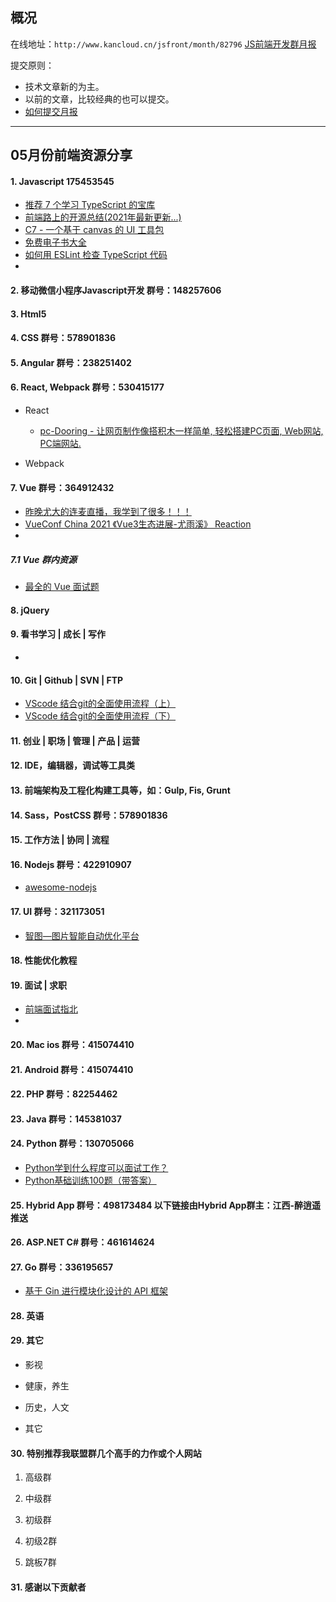 ## 概况

在线地址：`http://www.kancloud.cn/jsfront/month/82796` [JS前端开发群月报](http://www.kancloud.cn/jsfront/month/82796)


提交原则：

- 技术文章新的为主。
- 以前的文章，比较经典的也可以提交。
- [如何提交月报](http://www.kancloud.cn/jsfront/month/227309)

---


## 05月份前端资源分享
#### 1. Javascript 175453545
- [推荐 7 个学习 TypeScript 的宝库](https://zhuanlan.zhihu.com/p/364010197)
- [前端路上的开源总结(2021年最新更新...)](https://zhuanlan.zhihu.com/p/372503408)
- [C7 - 一个基于 canvas 的 UI 工具包](https://github.com/c7js/c7/blob/main/README_CN.md)
- [免费电子书大全](https://github.com/EbookFoundation/free-programming-books/blob/master/books/free-programming-books-zh.md)
- [如何用 ESLint 检查 TypeScript 代码](https://juejin.cn/post/6844903513202409485)
- []()


#### 2. 移动微信小程序Javascript开发 群号：148257606

#### 3. Html5

#### 4. CSS  群号：578901836

#### 5. Angular 群号：238251402

#### 6. React, Webpack 群号：530415177
- React
    
    - [pc-Dooring - 让网页制作像搭积木一样简单, 轻松搭建PC页面, Web网站, PC端网站.](https://github.com/MrXujiang/pc-Dooring)

- Webpack


#### 7. Vue 群号：364912432
- [昨晚尤大的连麦直播，我学到了很多！！！](https://juejin.cn/post/6960506633839443981)
- [VueConf China 2021 《Vue3生态进展-尤雨溪》 Reaction](https://juejin.cn/post/6965321244828762126)
- []()


##### 7.1 Vue 群内资源
- [最全的 Vue 面试题](https://juejin.cn/post/6961222829979697165)


#### 8. jQuery

#### 9. 看书学习 | 成长 | 写作
- []()

#### 10. Git | Github | SVN | FTP
- [VScode 结合git的全面使用流程（上）](https://blog.l0v0.com/posts/94ffdbdf.html)
- [VScode 结合git的全面使用流程（下）](https://blog.l0v0.com/posts/a91a4c58.html)
    
#### 11. 创业 | 职场 | 管理 | 产品 | 运营

#### 12. IDE，编辑器，调试等工具类

#### 13. 前端架构及工程化构建工具等，如：Gulp, Fis, Grunt

#### 14. Sass，PostCSS  群号：578901836

#### 15. 工作方法 | 协同 | 流程

#### 16. Nodejs 群号：422910907
- [awesome-nodejs](https://github.com/sindresorhus/awesome-nodejs)

#### 17. UI 群号：321173051
- [智图—图片智能自动优化平台](https://zhitu.isux.us/)

#### 18. 性能优化教程

#### 19. 面试 | 求职
- [前端面试指北](https://www.yuque.com/nepjnq/fgeemd/pqk1kp)
- []()

#### 20. Mac ios 群号：415074410

#### 21. Android 群号：415074410

#### 22. PHP 群号：82254462

#### 23. Java 群号：145381037

#### 24. Python 群号：130705066
- [Python学到什么程度可以面试工作？](https://www.zhihu.com/question/54513391/answer/789529956)
- [Python基础训练100题（带答案）](https://zhuanlan.zhihu.com/p/115198225)

#### 25. Hybrid App 群号：498173484 以下链接由Hybrid App群主：江西-醉逍遥推送

#### 26. ASP.NET C# 群号：461614624

#### 27. Go 群号：336195657
- [基于 Gin 进行模块化设计的 API 框架](https://github.com/xinliangnote/go-gin-api)

#### 28. 英语

#### 29. 其它

- 影视


- 健康，养生


- 历史，人文


- 其它



#### 30. 特别推荐我联盟群几个高手的力作或个人网站

1. 高级群

2. 中级群


3. 初级群

4. 初级2群


5. 跳板7群


#### 31. 感谢以下贡献者

